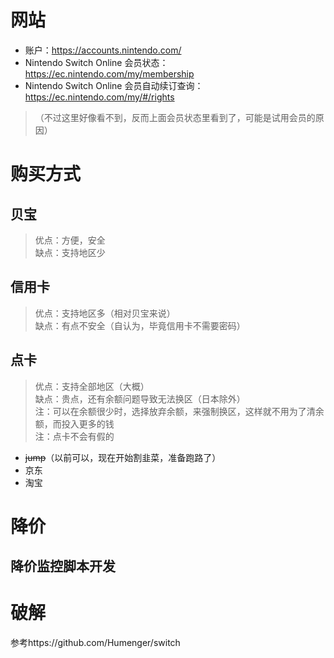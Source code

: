 # 网站
- 账户：https://accounts.nintendo.com/
- Nintendo Switch Online 会员状态：https://ec.nintendo.com/my/membership
- Nintendo Switch Online 会员自动续订查询：https://ec.nintendo.com/my/#/rights 
>（不过这里好像看不到，反而上面会员状态里看到了，可能是试用会员的原因）
# 购买方式
## 贝宝
> 优点：方便，安全 \
> 缺点：支持地区少
## 信用卡
> 优点：支持地区多（相对贝宝来说）\
> 缺点：有点不安全（自认为，毕竟信用卡不需要密码）
## 点卡
> 优点：支持全部地区（大概）\
> 缺点：贵点，还有余额问题导致无法换区（日本除外）\
> 注：可以在余额很少时，选择放弃余额，来强制换区，这样就不用为了清余额，而投入更多的钱 \
> 注：点卡不会有假的
- ~~jump~~（以前可以，现在开始割韭菜，准备跑路了）
- 京东
- 淘宝
# 降价

## 降价监控脚本开发

# 破解
参考https://github.com/Humenger/switch

